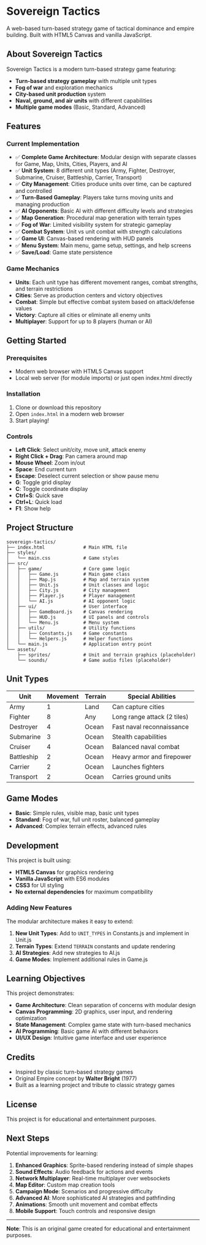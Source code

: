 # Sovereign Tactics

A web-based turn-based strategy game of tactical dominance and empire building. Built with HTML5 Canvas and vanilla JavaScript.

## About Sovereign Tactics

Sovereign Tactics is a modern turn-based strategy game featuring:

- **Turn-based strategy gameplay** with multiple unit types
- **Fog of war** and exploration mechanics
- **City-based unit production** system
- **Naval, ground, and air units** with different capabilities
- **Multiple game modes** (Basic, Standard, Advanced)

## Features

### Current Implementation

- ✅ **Complete Game Architecture**: Modular design with separate classes for Game, Map, Units, Cities, Players, and AI
- ✅ **Unit System**: 8 different unit types (Army, Fighter, Destroyer, Submarine, Cruiser, Battleship, Carrier, Transport)
- ✅ **City Management**: Cities produce units over time, can be captured and controlled
- ✅ **Turn-Based Gameplay**: Players take turns moving units and managing production
- ✅ **AI Opponents**: Basic AI with different difficulty levels and strategies
- ✅ **Map Generation**: Procedural map generation with terrain types
- ✅ **Fog of War**: Limited visibility system for strategic gameplay
- ✅ **Combat System**: Unit vs unit combat with strength calculations
- ✅ **Game UI**: Canvas-based rendering with HUD panels
- ✅ **Menu System**: Main menu, game setup, settings, and help screens
- ✅ **Save/Load**: Game state persistence

### Game Mechanics

- **Units**: Each unit type has different movement ranges, combat strengths, and terrain restrictions
- **Cities**: Serve as production centers and victory objectives
- **Combat**: Simple but effective combat system based on attack/defense values
- **Victory**: Capture all cities or eliminate all enemy units
- **Multiplayer**: Support for up to 8 players (human or AI)

## Getting Started

### Prerequisites

- Modern web browser with HTML5 Canvas support
- Local web server (for module imports) or just open index.html directly

### Installation

1. Clone or download this repository
2. Open `index.html` in a modern web browser
3. Start playing!

### Controls

- **Left Click**: Select unit/city, move unit, attack enemy
- **Right Click + Drag**: Pan camera around map
- **Mouse Wheel**: Zoom in/out
- **Space**: End current turn
- **Escape**: Deselect current selection or show pause menu
- **G**: Toggle grid display
- **C**: Toggle coordinate display
- **Ctrl+S**: Quick save
- **Ctrl+L**: Quick load
- **F1**: Show help

## Project Structure

```
sovereign-tactics/
├── index.html              # Main HTML file
├── styles/
│   └── main.css            # Game styles
├── src/
│   ├── game/               # Core game logic
│   │   ├── Game.js         # Main game class
│   │   ├── Map.js          # Map and terrain system
│   │   ├── Unit.js         # Unit classes and logic
│   │   ├── City.js         # City management
│   │   ├── Player.js       # Player management
│   │   └── AI.js           # AI opponent logic
│   ├── ui/                 # User interface
│   │   ├── GameBoard.js    # Canvas rendering
│   │   ├── HUD.js          # UI panels and controls
│   │   └── Menu.js         # Menu system
│   ├── utils/              # Utility functions
│   │   ├── Constants.js    # Game constants
│   │   └── Helpers.js      # Helper functions
│   └── main.js             # Application entry point
└── assets/
    ├── sprites/            # Unit and terrain graphics (placeholder)
    └── sounds/             # Game audio files (placeholder)
```

## Unit Types

| Unit | Movement | Terrain | Special Abilities |
|------|----------|---------|------------------|
| Army | 1 | Land | Can capture cities |
| Fighter | 8 | Any | Long range attack (2 tiles) |
| Destroyer | 4 | Ocean | Fast naval reconnaissance |
| Submarine | 3 | Ocean | Stealth capabilities |
| Cruiser | 4 | Ocean | Balanced naval combat |
| Battleship | 2 | Ocean | Heavy armor and firepower |
| Carrier | 2 | Ocean | Launches fighters |
| Transport | 2 | Ocean | Carries ground units |

## Game Modes

- **Basic**: Simple rules, visible map, basic unit types
- **Standard**: Fog of war, full unit roster, balanced gameplay
- **Advanced**: Complex terrain effects, advanced rules

## Development

This project is built using:

- **HTML5 Canvas** for graphics rendering
- **Vanilla JavaScript** with ES6 modules
- **CSS3** for UI styling
- **No external dependencies** for maximum compatibility

### Adding New Features

The modular architecture makes it easy to extend:

1. **New Unit Types**: Add to `UNIT_TYPES` in Constants.js and implement in Unit.js
2. **Terrain Types**: Extend `TERRAIN` constants and update rendering
3. **AI Strategies**: Add new strategies to AI.js
4. **Game Modes**: Implement additional rules in Game.js

## Learning Objectives

This project demonstrates:

- **Game Architecture**: Clean separation of concerns with modular design
- **Canvas Programming**: 2D graphics, user input, and rendering optimization
- **State Management**: Complex game state with turn-based mechanics
- **AI Programming**: Basic game AI with different behaviors
- **UI/UX Design**: Intuitive game interface and user experience

## Credits

- Inspired by classic turn-based strategy games
- Original Empire concept by **Walter Bright** (1977)
- Built as a learning project and tribute to classic strategy games

## License

This project is for educational and entertainment purposes.

## Next Steps

Potential improvements for learning:

1. **Enhanced Graphics**: Sprite-based rendering instead of simple shapes
2. **Sound Effects**: Audio feedback for actions and events
3. **Network Multiplayer**: Real-time multiplayer over websockets
4. **Map Editor**: Custom map creation tools
5. **Campaign Mode**: Scenarios and progressive difficulty
6. **Advanced AI**: More sophisticated AI strategies and pathfinding
7. **Animations**: Smooth unit movement and combat effects
8. **Mobile Support**: Touch controls and responsive design

---

**Note**: This is an original game created for educational and entertainment purposes.